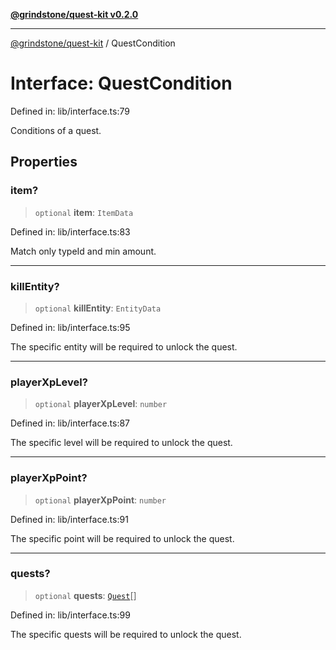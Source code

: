 [**@grindstone/quest-kit v0.2.0**](../README.md)

***

[@grindstone/quest-kit](../globals.md) / QuestCondition

# Interface: QuestCondition

Defined in: lib/interface.ts:79

Conditions of a quest.

## Properties

### item?

> `optional` **item**: `ItemData`

Defined in: lib/interface.ts:83

Match only typeId and min amount.

***

### killEntity?

> `optional` **killEntity**: `EntityData`

Defined in: lib/interface.ts:95

The specific entity will be required to unlock the quest.

***

### playerXpLevel?

> `optional` **playerXpLevel**: `number`

Defined in: lib/interface.ts:87

The specific level will be required to unlock the quest.

***

### playerXpPoint?

> `optional` **playerXpPoint**: `number`

Defined in: lib/interface.ts:91

The specific point will be required to unlock the quest.

***

### quests?

> `optional` **quests**: [`Quest`](../classes/Quest.md)[]

Defined in: lib/interface.ts:99

The specific quests will be required to unlock the quest.
